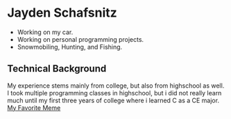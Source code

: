 # Jayden Schafsnitz
* Working on my car.
* Working on personal programming projects.
* Snowmobiling, Hunting, and Fishing.
## Technical Background
My experience stems mainly from college, but also from highschool as well. I
took multiple programming classes in highschool, but i did not really learn much until my first three years of college where i learned C as a CE major.
[My Favorite Meme](https://www.testbytes.net/wp-content/uploads/2019/06/Untitled-53-300x300.png)

